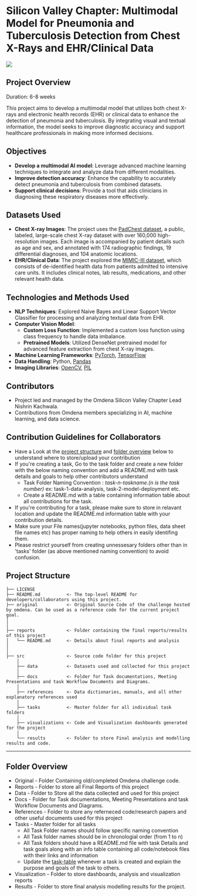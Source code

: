 
# Silicon Valley Chapter: Multimodal Model for Pneumonia and Tuberculosis Detection from Chest X-Rays and EHR/Clinical Data

<img src="./src/visualizations/DALL·E 2024-04-17 11.30.33.png">

## Project Overview
Duration: 6-8 weeks

This project aims to develop a multimodal model that utilizes both chest X-rays and electronic health records (EHR) or clinical data to enhance the detection of pneumonia and tuberculosis. By integrating visual and textual information, the model seeks to improve diagnostic accuracy and support healthcare professionals in making more informed decisions.

## Objectives
- **Develop a multimodal AI model**: Leverage advanced machine learning techniques to integrate and analyze data from different modalities.
- **Improve detection accuracy**: Enhance the capability to accurately detect pneumonia and tuberculosis from combined datasets.
- **Support clinical decisions**: Provide a tool that aids clinicians in diagnosing these respiratory diseases more effectively.

## Datasets Used
- **Chest X-ray Images**: The project uses the [PadChest dataset](http://bimcv.cipf.es/bimcv-projects/padchest/), a public, labeled, large-scale chest X-ray dataset with over 160,000 high-resolution images. Each image is accompanied by patient details such as age and sex, and annotated with 174 radiographic findings, 19 differential diagnoses, and 104 anatomic locations.
- **EHR/Clinical Data**: The project explored the [MIMIC-III dataset](https://mimic.physionet.org/), which consists of de-identified health data from patients admitted to intensive care units. It includes clinical notes, lab results, medications, and other relevant health data.

## Technologies and Methods Used
- **NLP Techniques**: Explored Naive Bayes and Linear Support Vector Classifier for processing and analyzing textual data from EHR.
- **Computer Vision Model**: 
  - **Custom Loss Function**: Implemented a custom loss function using class frequency to handle data imbalance.
  - **Pretrained Models**: Utilized DenseNet pretrained model for advanced feature extraction from chest X-ray images.
- **Machine Learning Frameworks**: [PyTorch](https://pytorch.org/), [TensorFlow](https://www.tensorflow.org/)
- **Data Handling**: Python, [Pandas](https://pandas.pydata.org/)
- **Imaging Libraries**: [OpenCV](https://opencv.org/), [PIL](https://python-pillow.org/)

## Contributors
- Project led and managed by the Omdena Silicon Valley Chapter Lead Nishrin Kachwala.
- Contributions from Omdena members specializing in AI, machine learning, and data science.

## Contribution Guidelines for Collaborators
- Have a Look at the [project structure](#project-structure) and [folder overview](#folder-overview) below to understand where to store/upload your contribution
- If you're creating a task, Go to the task folder and create a new folder with the below naming convention and add a README.md with task details and goals to help other contributors understand
    - Task Folder Naming Convention : _task-n-taskname.(n is the task number)_  ex: task-1-data-analysis, task-2-model-deployment etc.
    - Create a README.md with a table containing information table about all contributions for the task.
- If you're contributing for a task, please make sure to store in relavant location and update the README.md information table with your contribution details.
- Make sure your File names(jupyter notebooks, python files, data sheet file names etc) has proper naming to help others in easily identifing them.
- Please restrict yourself from creating unnessesary folders other than in 'tasks' folder (as above mentioned naming convention) to avoid confusion. 

## Project Structure

    ├── LICENSE
    ├── README.md          <- The top-level README for developers/collaborators using this project.
    ├── original           <- Original Source Code of the challenge hosted by omdena. Can be used as a reference code for the current project goal.
    │ 
    │
    ├── reports            <- Folder containing the final reports/results of this project
    │   └── README.md      <- Details about final reports and analysis
    │ 
    │   
    ├── src                <- Source code folder for this project
        │
        ├── data           <- Datasets used and collected for this project
        │   
        ├── docs           <- Folder for Task documentations, Meeting Presentations and task Workflow Documents and Diagrams.
        │
        ├── references     <- Data dictionaries, manuals, and all other explanatory references used 
        │
        ├── tasks          <- Master folder for all individual task folders
        │
        ├── visualizations <- Code and Visualization dashboards generated for the project
        │
        └── results        <- Folder to store Final analysis and modelling results and code.
--------

## Folder Overview

- Original          - Folder Containing old/completed Omdena challenge code.
- Reports           - Folder to store all Final Reports of this project
- Data              - Folder to Store all the data collected and used for this project 
- Docs              - Folder for Task documentations, Meeting Presentations and task Workflow Documents and Diagrams.
- References        - Folder to store any referneced code/research papers and other useful documents used for this project
- Tasks             - Master folder for all tasks
  - All Task Folder names should follow specific naming convention
  - All Task folder names should be in chronologial order (from 1 to n)
  - All Task folders should have a README.md file with task Details and task goals along with an info table containing all code/notebook files with their links and information
  - Update the [task-table](./src/tasks/README.md#task-table) whenever a task is created and explain the purpose and goals of the task to others.
- Visualization     - Folder to store dashboards, analysis and visualization reports
- Results           - Folder to store final analysis modelling results for the project.


